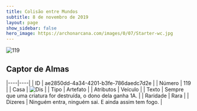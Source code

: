```yaml
---
title: Colisão entre Mundos
subtitle: 8 de novembro de 2019
layout: page
show_sidebar: false
hero_image: https://archonarcana.com/images/0/07/Starter-wc.jpg
---
```


![119](https://cdn.keyforgegame.com/media/card_front/pt/452_119_65F5W6G7CCV2_pt.png)

## Captor de Almas

|----|----|
| ID | ae2850dd-4a34-4201-b3fe-786daedc7d2e |
| Número | 119 |
| Casa | ![Dis](https://archonarcana.com/images/thumb/e/e8/Dis.png/22px-Dis.png "Dis") |
| Tipo | Artefato |
| Atributos | Veículo |
| Texto | Sempre que uma criatura for destruída, o dono dela ganha 1A. |
| Raridade | Rara |
| Dizeres | Ninguém entra, ninguém sai.  E ainda assim tem fogo. |
